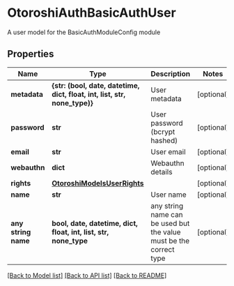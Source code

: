 # OtoroshiAuthBasicAuthUser

A user model for the BasicAuthModuleConfig module

## Properties
Name | Type | Description | Notes
------------ | ------------- | ------------- | -------------
**metadata** | **{str: (bool, date, datetime, dict, float, int, list, str, none_type)}** | User metadata | [optional] 
**password** | **str** | User password (bcrypt hashed) | [optional] 
**email** | **str** | User email | [optional] 
**webauthn** | **dict** | Webauthn details | [optional] 
**rights** | [**OtoroshiModelsUserRights**](OtoroshiModelsUserRights.md) |  | [optional] 
**name** | **str** | User name | [optional] 
**any string name** | **bool, date, datetime, dict, float, int, list, str, none_type** | any string name can be used but the value must be the correct type | [optional]

[[Back to Model list]](../README.md#documentation-for-models) [[Back to API list]](../README.md#documentation-for-api-endpoints) [[Back to README]](../README.md)


